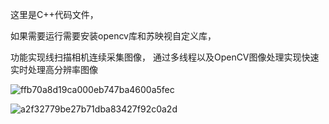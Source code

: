 这里是C++代码文件，

如果需要运行需要安装opencv库和苏映视自定义库，

功能实现线扫描相机连续采集图像，
通过多线程以及OpenCV图像处理实现快速实时处理高分辨率图像

![ffb70a8d19ca000eb747ba4600a5fec](https://github.com/JackTang1216/INS--CV-Demo/assets/154589079/5379c0f5-18b0-4367-9daf-f93f624447ad)

![a2f32779be27b71dba83427f92c0a2d](https://github.com/JackTang1216/INS--CV-Demo/assets/154589079/98f6194a-d8ab-4015-9fd9-c984f05d971e)
